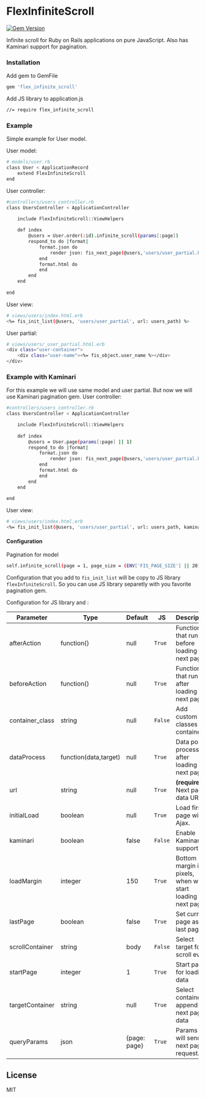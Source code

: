# FlexInfiniteScroll
[![Gem Version](https://badge.fury.io/rb/flex_infinite_scroll.svg)](https://badge.fury.io/rb/flex_infinite_scroll)

Infinite scroll for Ruby on Rails applications on pure JavaScript. Also has Kaminari support for pagination.


### Installation



Add gem to GemFile

```sh
gem 'flex_infinite_scroll'
```

Add JS library to application.js

```sh
//= require flex_infinite_scroll
```

### Example

Simple example for User model.

User model:
```sh
# models/user.rb
class User < ApplicationRecord
    extend FlexInfiniteScroll
end
```

User controller:
```sh
#controllers/users_controller.rb
class UsersController < ApplicationController

    include FlexInfiniteScroll::ViewHelpers
    
    def index
        @users = User.order(:id).infinite_scroll(params[:page])
        respond_to do |format|
            format.json do
                render json: fis_next_page(@users,'users/user_partial.html.erb')
            end
            format.html do
            end
        end
    end
    
end
```

User view:
```sh
# views/users/index.html.erb
<%= fis_init_list(@users, 'users/user_partial', url: users_path) %>
```

User partial:
```sh
# views/users/_user_partial.html.erb
<div class="user-container">
    <div class="user-name"><%= fis_object.user_name %></div>
</div>
```

### Example with Kaminari
For this example we will use same model and user partial. But now we will use Kaminari pagination gem.
User controller:
```sh
#controllers/users_controller.rb
class UsersController < ApplicationController

    include FlexInfiniteScroll::ViewHelpers
    
    def index
        @users = User.page(params[:page] || 1)
        respond_to do |format|
            format.json do
                render json: fis_next_page(@users,'users/user_partial.html.erb', kaminari: true)
            end
            format.html do
            end
        end
    end
    
end
```

User view:
```sh
# views/users/index.html.erb
<%= fis_init_list(@users, 'users/user_partial', url: users_path, kaminari: true) %>
```

#### Configuration
Pagination for model
```sh
self.infinite_scroll(page = 1, page_size = (ENV['FIS_PAGE_SIZE'] || 20))
```
Configuration that you add to ```fis_init_list``` will be copy to JS library ```flexInfiniteScroll```. So you can use JS library separetly with you favorite pagination gem. 

Configuration for JS library and :

|Parameter|Type|Default|JS|Description|
|---------|----|-------|--|-----------|
|afterAction|function()|null|```True```|Function that run before loading next page.|
|beforeAction|function()|null|```True```|Function that run after loading next page.|
|container_class|string|null|```False```| Add custom classes to container|
|dataProcess|function(data,target)|null|```True```|Data post process after loading next page - 
|url|string|null|```True```|**(required)** Next page data URL.|
|initialLoad|boolean|null|```True```|Load first page with Ajax.|
|kaminari|boolean|false|```False```|Enable Kaminari support.|
|loadMargin|integer|150|```True```|Bottom margin in pixels, when will start loading next page.|
|lastPage|boolean|false|```True```|Set current page as last page|
|scrollContainer|string|body|```False```| Select target for scroll event|
|startPage|integer|1|```True```|Start page for loading data|
|targetContainer|string|null|```True```|Select container to append next page data|
|queryParams|json|{page: page}|```True```|Params that will send to next page request.|


License
----

MIT
